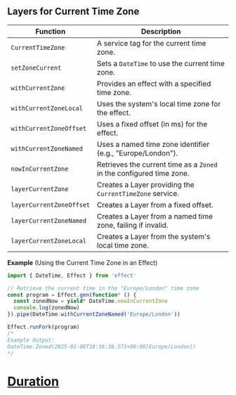 ## Layers for Current Time Zone

| Function                 | Description                                                          |
| ------------------------ | -------------------------------------------------------------------- |
| `CurrentTimeZone`        | A service tag for the current time zone.                             |
| `setZoneCurrent`         | Sets a `DateTime` to use the current time zone.                      |
| `withCurrentZone`        | Provides an effect with a specified time zone.                       |
| `withCurrentZoneLocal`   | Uses the system's local time zone for the effect.                    |
| `withCurrentZoneOffset`  | Uses a fixed offset (in ms) for the effect.                          |
| `withCurrentZoneNamed`   | Uses a named time zone identifier (e.g., "Europe/London").           |
| `nowInCurrentZone`       | Retrieves the current time as a `Zoned` in the configured time zone. |
| `layerCurrentZone`       | Creates a Layer providing the `CurrentTimeZone` service.             |
| `layerCurrentZoneOffset` | Creates a Layer from a fixed offset.                                 |
| `layerCurrentZoneNamed`  | Creates a Layer from a named time zone, failing if invalid.          |
| `layerCurrentZoneLocal`  | Creates a Layer from the system's local time zone.                   |

**Example** (Using the Current Time Zone in an Effect)

```ts twoslash
import { DateTime, Effect } from 'effect'

// Retrieve the current time in the "Europe/London" time zone
const program = Effect.gen(function* () {
  const zonedNow = yield* DateTime.nowInCurrentZone
  console.log(zonedNow)
}).pipe(DateTime.withCurrentZoneNamed('Europe/London'))

Effect.runFork(program)
/*
Example Output:
DateTime.Zoned(2025-01-06T18:36:38.573+00:00[Europe/London])
*/
```

# [Duration](https://effect.website/docs/data-types/duration/)
